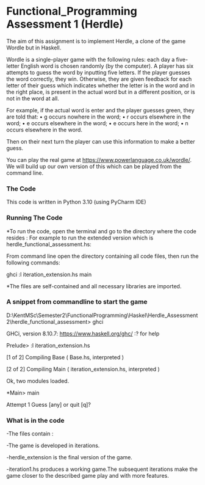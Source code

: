 # Functional_Programming Assessment 1 (Herdle)
The aim of this assignment is to implement Herdle, a clone of the game Wordle but in Haskell.

Wordle is a single-player game with the following rules: each day a five-letter English word is
chosen randomly (by the computer). A player has six attempts to guess the word by inputting
five letters. If the player guesses the word correctly, they win. Otherwise, they are given feedback
for each letter of their guess which indicates whether the letter is in the word and in the right
place, is present in the actual word but in a different position, or is not in the word at all.

For example, if the actual word is enter and the player guesses green, they are told that:
• g occurs nowhere in the word;
• r occurs elsewhere in the word;
• e occurs elsewhere in the word;
• e occurs here in the word;
• n occurs elsewhere in the word.

Then on their next turn the player can use this information to make a better guess.

You can play the real game at https://www.powerlanguage.co.uk/wordle/.
We will build up our own version of this which can be played from the command line.

### The Code

This code is written in Python 3.10 (using PyCharm IDE)

### Running The Code
*To run the code, open the terminal and go to the directory where the code resides :
For example to run the extended version which is herdle_functional_assessment.hs:

From command line open the directory containing all code files, then run the following commands:

ghci
:l iteration_extension.hs
main

*The files are self-contained and all necessary libraries are imported.

### A snippet from commandline to start the game

D:\KentMSc\Semester2\FunctionalProgramming\Haskel\Herdle_Assessment2\herdle_functional_assessment> ghci

GHCi, version 8.10.7: https://www.haskell.org/ghc/  :? for help

Prelude> :l iteration_extension.hs

[1 of 2] Compiling Base             ( Base.hs, interpreted )

[2 of 2] Compiling Main             ( iteration_extension.hs, interpreted )

Ok, two modules loaded.

*Main> main

Attempt 1
Guess [any] or quit [q]?

### What is in the code
-The files contain :

-The game is developed in iterations.

-herdle_extension is the final version of the game.

-iteration1.hs produces a working game.The subsequent iterations make the game closer to the described game play and with more features. 

